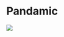 # Pandamic

![](https://external-content.duckduckgo.com/iu/?u=https%3A%2F%2Ftse1.mm.bing.net%2Fth%3Fid%3DOIP.KV9gyinB5XVlV6dK0xzMSAAAAA%26pid%3DApi&f=1)

<!-- Prince Kaizen Namwali -->
